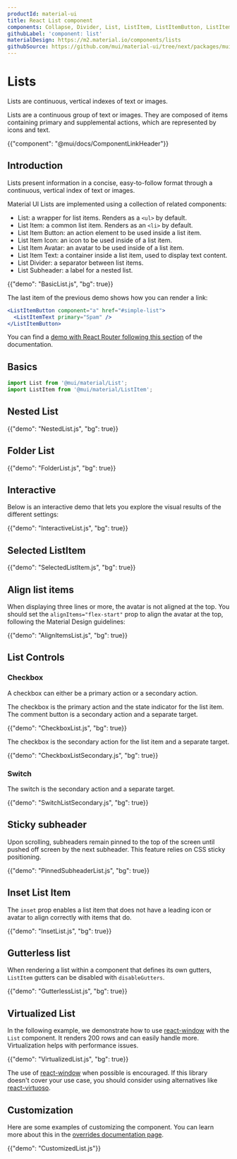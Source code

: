 ```yaml
---
productId: material-ui
title: React List component
components: Collapse, Divider, List, ListItem, ListItemButton, ListItemAvatar, ListItemIcon, ListItemSecondaryAction, ListItemText, ListSubheader
githubLabel: 'component: list'
materialDesign: https://m2.material.io/components/lists
githubSource: https://github.com/mui/material-ui/tree/next/packages/mui-material/src/List
---
```


# Lists

<p class="description">Lists are continuous, vertical indexes of text or images.</p>

Lists are a continuous group of text or images. They are composed of items containing primary and supplemental actions, which are represented by icons and text.

{{"component": "@mui/docs/ComponentLinkHeader"}}

## Introduction

Lists present information in a concise, easy-to-follow format through a continuous, vertical index of text or images.

Material UI Lists are implemented using a collection of related components:

- List: a wrapper for list items. Renders as a `<ul>` by default.
- List Item: a common list item. Renders as an `<li>` by default.
- List Item Button: an action element to be used inside a list item.
- List Item Icon: an icon to be used inside of a list item.
- List Item Avatar: an avatar to be used inside of a list item.
- List Item Text: a container inside a list item, used to display text content.
- List Divider: a separator between list items.
- List Subheader: a label for a nested list.

{{"demo": "BasicList.js", "bg": true}}

The last item of the previous demo shows how you can render a link:

```jsx
<ListItemButton component="a" href="#simple-list">
  <ListItemText primary="Spam" />
</ListItemButton>
```

You can find a [demo with React Router following this section](/material-ui/integrations/routing/#list) of the documentation.

## Basics

```jsx
import List from '@mui/material/List';
import ListItem from '@mui/material/ListItem';
```

## Nested List

{{"demo": "NestedList.js", "bg": true}}

## Folder List

{{"demo": "FolderList.js", "bg": true}}

## Interactive

Below is an interactive demo that lets you explore the visual results of the different settings:

{{"demo": "InteractiveList.js", "bg": true}}

## Selected ListItem

{{"demo": "SelectedListItem.js", "bg": true}}

## Align list items

When displaying three lines or more, the avatar is not aligned at the top.
You should set the `alignItems="flex-start"` prop to align the avatar at the top, following the Material Design guidelines:

{{"demo": "AlignItemsList.js", "bg": true}}

## List Controls

### Checkbox

A checkbox can either be a primary action or a secondary action.

The checkbox is the primary action and the state indicator for the list item. The comment button is a secondary action and a separate target.

{{"demo": "CheckboxList.js", "bg": true}}

The checkbox is the secondary action for the list item and a separate target.

{{"demo": "CheckboxListSecondary.js", "bg": true}}

### Switch

The switch is the secondary action and a separate target.

{{"demo": "SwitchListSecondary.js", "bg": true}}

## Sticky subheader

Upon scrolling, subheaders remain pinned to the top of the screen until pushed off screen by the next subheader.
This feature relies on CSS sticky positioning.

{{"demo": "PinnedSubheaderList.js", "bg": true}}

## Inset List Item

The `inset` prop enables a list item that does not have a leading icon or avatar to align correctly with items that do.

{{"demo": "InsetList.js", "bg": true}}

## Gutterless list

When rendering a list within a component that defines its own gutters, `ListItem` gutters can be disabled with `disableGutters`.

{{"demo": "GutterlessList.js", "bg": true}}

## Virtualized List

In the following example, we demonstrate how to use [react-window](https://github.com/bvaughn/react-window) with the `List` component.
It renders 200 rows and can easily handle more.
Virtualization helps with performance issues.

{{"demo": "VirtualizedList.js", "bg": true}}

The use of [react-window](https://github.com/bvaughn/react-window) when possible is encouraged.
If this library doesn't cover your use case, you should consider using alternatives like [react-virtuoso](https://github.com/petyosi/react-virtuoso).

## Customization

Here are some examples of customizing the component.
You can learn more about this in the
[overrides documentation page](/material-ui/customization/how-to-customize/).

{{"demo": "CustomizedList.js"}}
